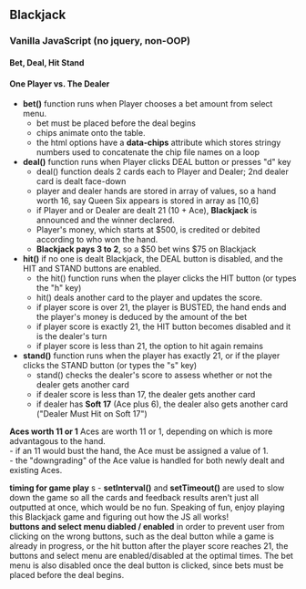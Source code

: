 ## Blackjack
### Vanilla JavaScript (no jquery, non-OOP)
#### Bet, Deal, Hit Stand
#### One Player vs. The Dealer
- **bet()** function runs when Player chooses a bet amount from select menu.  
    - bet must be placed before the deal begins  
    - chips animate onto the table. 
    - the html options have a **data-chips** attribute which stores stringy numbers used to concatenate the chip file names on a loop  
- **deal()** function runs when Player clicks DEAL button or presses "d" key  
    - deal() function deals 2 cards each to Player and Dealer; 2nd dealer card is dealt face-down  
    - player and dealer hands are stored in array of values, so a hand worth 16, say Queen Six appears is stored in array as [10,6]  
    - if Player and or Dealer are dealt 21 (10 + Ace), **Blackjack** is announced and the winner declared.  
    - Player's money, which starts at $500, is credited or debited according to who won the hand.  
    - **Blackjack pays 3 to 2**, so a $50 bet wins $75 on Blackjack  
- **hit()** if no one is dealt Blackjack, the DEAL button is disabled, and the HIT and STAND buttons are enabled.  
    - the hit() function runs when the player clicks the HIT button (or types the "h" key)
    - hit() deals another card to the player and updates the score.  
    - if player score is over 21, the player is BUSTED, the hand ends and the player's money is deduced by the amount of the bet  
    - if player score is exactly 21, the HIT button becomes disabled and it is the dealer's turn  
    - if player score is less than 21, the option to hit again remains  
- **stand()** function runs when the player has exactly 21, or if the player clicks the STAND button (or types the "s" key)  
    - stand() checks the dealer's score to assess whether or not the dealer gets another card  
    - if dealer score is less than 17, the dealer gets another card  
    - if dealer has **Soft 17** (Ace plus 6), the dealer also gets another card ("Dealer Must Hit on Soft 17")  

**Aces worth 11 or 1** 
Aces are worth 11 or 1, depending on which is more advantagous to the hand.  
    - if an 11 would bust the hand, the Ace must be assigned a value of 1.  
    - the "downgrading" of the Ace value is handled for both newly dealt and existing Aces.  

**timing for game play**  s
    - **setInterval()** and **setTimeout()** are used to slow down the game so all the cards and feedback results aren't just all outputted at once, which would be no fun.
Speaking of fun, enjoy playing this Blackjack game and figuring out how the JS all works!    
**buttons and select menu diabled / enabled** in order to prevent user from clicking on the wrong buttons, such as the deal button while a game is already in progress, or the hit button after the player score reaches 21, the buttons and select menu are enabled/disabled at the optimal times. The bet menu is also disabled once the deal button is clicked, since bets must be placed before the deal begins.  
